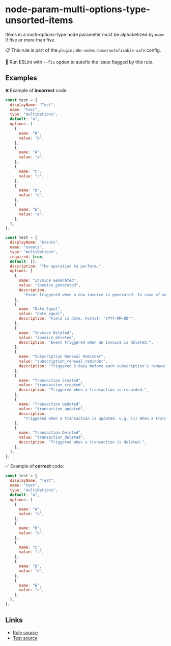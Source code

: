 [//]: # "File generated from a template. Do not edit this file directly."

# node-param-multi-options-type-unsorted-items

Items in a multi-options-type node parameter must be alphabetized by `name` if five or more than five.

📋 This rule is part of the `plugin:n8n-nodes-base/autofixable-safe` config.

🔧 Run ESLint with `--fix` option to autofix the issue flagged by this rule.

## Examples

❌ Example of **incorrect** code:

```js
const test = {
  displayName: "Test",
  name: "test",
  type: "multiOptions",
  default: "a",
  options: [
    {
      name: "B",
      value: "b",
    },
    {
      name: "A",
      value: "a",
    },
    {
      name: "C",
      value: "c",
    },
    {
      name: "D",
      value: "d",
    },
    {
      name: "E",
      value: "e",
    },
  ],
};

const test = {
  displayName: "Events",
  name: "events",
  type: "multiOptions",
  required: true,
  default: [],
  description: "The operation to perform.",
  options: [
    {
      name: "Invoice Generated",
      value: "invoice_generated",
      description:
        'Event triggered when a new invoice is generated. In case of metered billing, this event is triggered when a "Pending" invoice is closed.',
    },
    {
      name: "Date Equal",
      value: "date_equal",
      description: "Field is date. Format: 'YYYY-MM-DD'",
    },
    {
      name: "Invoice Deleted",
      value: "invoice_deleted",
      description: "Event triggered when an invoice is deleted.",
    },
    {
      name: "Subscription Renewal Reminder",
      value: "subscription_renewal_reminder",
      description: "Triggered 3 days before each subscription's renewal.",
    },
    {
      name: "Transaction Created",
      value: "transaction_created",
      description: "Triggered when a transaction is recorded.",
    },
    {
      name: "Transaction Updated",
      value: "transaction_updated",
      description:
        "Triggered when a transaction is updated. E.g. (1) When a transaction is removed, (2) or when an excess payment is applied on an invoice, (3) or when amount_capturable gets updated.",
    },
    {
      name: "Transaction Deleted",
      value: "transaction_deleted",
      description: "Triggered when a transaction is deleted.",
    },
  ],
};
```

✅ Example of **correct** code:

```js
const test = {
  displayName: "Test",
  name: "test",
  type: "multiOptions",
  default: "a",
  options: [
    {
      name: "A",
      value: "a",
    },
    {
      name: "B",
      value: "b",
    },
    {
      name: "C",
      value: "c",
    },
    {
      name: "D",
      value: "d",
    },
    {
      name: "E",
      value: "e",
    },
  ],
};
```

## Links

- [Rule source](../../lib/rules/node-param-multi-options-type-unsorted-items.ts)
- [Test source](../../tests/node-param-multi-options-type-unsorted-items.test.ts)

